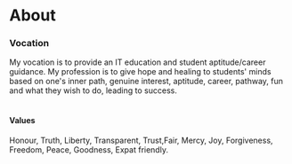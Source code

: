 # About

<!-- wp:paragraph -->

### Vocation

<p> My vocation is to provide an IT education and student aptitude/career guidance. My profession is to give hope and healing to students' minds based on one's inner path, genuine interest, aptitude, career, pathway, fun and what they wish to do, leading to success.
<br/>
<br/>

#### Values

<p> Honour, Truth, Liberty, Transparent, Trust,Fair, Mercy, Joy, Forgiveness, Freedom, Peace, Goodness, Expat friendly.


